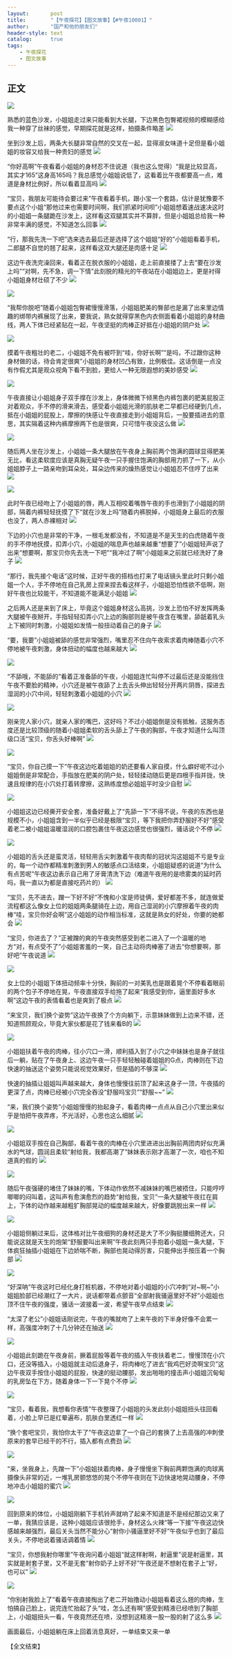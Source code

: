 ```yaml
---
layout:       post
title:        "【午夜探花】【图文故事】【#午夜10001】"
author:       "国产和他的朋友们"
header-style: text
catalog:      true
tags:
    - 午夜探花
    - 图文故事
---
```


## 正文

![](https://jx.lwo7bv.app/tupian/forum/202412/17/162512jf73djqrrrvv6tva.gif)

熟悉的蓝色沙发，小姐姐走过来只能看到大长腿，下边黑色包臀裙视频的模糊感给我一种穿了丝袜的感觉，早期探花就是这样，拍摄条件略差
![](https://jx.lwo7bv.app/tupian/forum/202412/17/162514mjj2m4jmggru8myu.gif)

坐到沙发上后，两条大长腿非常自然的交叉在一起，显得淑女味道十足但是看小姐姐的妆容又给我一种贵妇的感觉
![](https://jx.lwo7bv.app/tupian/forum/202412/17/162517gnwksfwnz6jwfxaa.gif)

“你好高啊”午夜看着小姐姐的身材忍不住说道（我也这么觉得）“我是比较显高，其实才165”这身高165吗？我总感觉小姐姐说低了，这看着比午夜都要高一点，难道是身材比例好，所以看着显高吗
![](https://jx.lwo7bv.app/tupian/forum/202412/17/162519x5q91t46rn5mj454.gif)

“宝贝，我朋友可能待会要过来”午夜看着手机，跟小宝一个套路，估计是犹豫要不要点这个小姐“那他过来也需要时间啊，我们抓紧时间呗”小姐姐想着速战速决这时的小姐姐一条腿跪在沙发上，这样看这双腿其实并不算胖，但是小姐姐总给我一种非常丰满的感觉，不知道怎么回事
![](https://jx.lwo7bv.app/tupian/forum/202412/17/162520oec4k7ywl2an1y4g.gif)

“行，那我先洗一下吧”选来选去最后还是选择了这个姐姐“好的”小姐姐看着手机，二郎腿不自觉的翘了起来，这样看这双大腿还是肉感十足
![](https://jx.lwo7bv.app/tupian/forum/202412/17/162523p667bxraj7xy2r7l.gif)

这边午夜洗完澡回来，看着正在脱衣服的小姐姐，走上前直接搂了上去“要在沙发上吗”“对啊，先不急，调一下情”此刻脱的精光的午夜站在小姐姐边上，更是衬得小姐姐身材壮硕了不少
![](https://jx.lwo7bv.app/tupian/forum/202412/17/162525pscayr0maumx2rau.gif)

![](https://jx.lwo7bv.app/tupian/forum/202412/17/162527rgvidbsszvlfvd6q.gif)

“我帮你脱吧”随着小姐姐包臀裙慢慢滑落，小姐姐肥美的臀部也是漏了出来里边情趣的绑带内裤展现了出来，要我说，熟女就得穿黑色内衣侧面看着小姐姐的身材曲线，两人下体已经紧贴在一起，午夜坚挺的肉棒正好抵在小姐姐的阴户处
![](https://jx.lwo7bv.app/tupian/forum/202412/17/162529wcat4fmd7e4fh4qo.gif)

![](https://jx.lwo7bv.app/tupian/forum/202412/17/162531eo35sh5hhsz36yht.gif)

摸着午夜粗壮的老二，小姐姐不免有被吓到“哇，你好长啊”“是吗，不过跟你这种身材做的话，待会肯定很爽”小姐姐的身材凹凸有致，比例极佳。这话倒是一点没有作假尤其是观众视角下看不到脸，更给人一种无限遐想的美妙感受
![](https://jx.lwo7bv.app/tupian/forum/202412/17/162533b2rooxsax2dovo4o.gif)

![](https://jx.lwo7bv.app/tupian/forum/202412/17/162535zt2azmm7mdqw66dt.gif)

午夜直接让小姐姐身子双手撑在沙发上，身体微微下倾黑色内裤包裹的肥美屁股正对着观众，手不停的滑来滑去，感受着小姐姐光滑的肌肤老二早都已经硬到几点，抵在小姐姐的屁股上，摩擦的快感让午夜直接走到小姐姐背后，一股要插进去的意思，其实隔着这种内裤摩擦两下也是很爽，只可惜午夜没这么做
![](https://jx.lwo7bv.app/tupian/forum/202412/17/162541wsvliw8wogl16p01.gif)

![](https://jx.lwo7bv.app/tupian/forum/202412/17/162543piz1xb0r3jfooef3.gif)

随后两人坐在沙发上，小姐姐一条大腿放在午夜身上胸前两个饱满的圆球显得肥美无比，看这柔软度应该是真胸无疑午夜一只手握住饱满的胸部用力抓了一下，从小姐姐脖子上一路亲吻到耳朵处，耳朵边传来的燥热感觉让小姐姐忍不住哼了出来
![](https://jx.lwo7bv.app/tupian/forum/202412/17/162544sop7r13rma7mar2x.gif)

![](https://jx.lwo7bv.app/tupian/forum/202412/17/162546fwx4sx0j4zvw44xq.gif)

此时午夜已经吻上了小姐姐的唇，两人互相咬着嘴唇午夜的手也滑到了小姐姐的阴部，隔着内裤轻轻抚摸了下“就在沙发上吗”随着内裤脱掉，小姐姐身上最后的衣服也没了，两人赤裸相对
![](https://jx.lwo7bv.app/tupian/forum/202412/17/162550zroo08bgaatcz9pa.gif)

下边的小穴也是非常的干净，一根毛发都没有，不知道是不是天生的白虎随着午夜的手不停地抚摸，扣弄小穴，小姐姐的喘息声也越来越重“想要了”小姐姐轻声说了出来“想要啊，那宝贝你先去洗一下吧”“我冲过了啊”小姐姐来之前就已经洗好了身子
![](https://jx.lwo7bv.app/tupian/forum/202412/17/162551ljpj2h4eqcii3jbd.gif)

“那行，我先接个电话”这时候，正好午夜的搭档也打来了电话镜头里此时只剩小姐姐一个人，手不停地在自己乳房上捏来捏去看这样子，小姐姐恐怕性欲不低啊，刚好午夜也比较能干，不知道能不能满足小姐姐
![](https://jx.lwo7bv.app/tupian/forum/202412/17/162553ji0mxwjxc88mugkd.gif)

之后两人还是来到了床上，毕竟这个姐姐身材这么高挑，沙发上恐怕不好发挥两条大腿被午夜掰开，手指轻轻扣弄小穴上边的胸部则是被午夜含在嘴里，舔舐着乳头上下被同时刺激，小姐姐如发情一般扭动着自己的身子
![](https://jx.lwo7bv.app/tupian/forum/202412/17/162554hb6oat6pzo5pzsqz.gif)

“要，我要”小姐姐被舔的感觉非常强烈，嘴里忍不住向午夜索求着肉棒随着小穴不停地被午夜刺激，身体扭动的幅度也越来越大
![](https://jx.lwo7bv.app/tupian/forum/202412/17/162556df0fojgm15j5jo5m.gif)

![](https://jx.lwo7bv.app/tupian/forum/202412/17/162557du13yk3vz4k3dz4u.gif)

“不舔哦，不能舔的”看着正准备舔的午夜，小姐姐连忙叫停不过最后还是没能挡住午夜不要脸的精神，小穴还是被午夜舔了上去舌头伸出轻轻分开两片阴唇，探进去湿润的小穴中间，轻轻刺激着小姐姐的小穴
![](https://jx.lwo7bv.app/tupian/forum/202412/17/162559d5zb3p53apj5al7f.gif)

![](https://jx.lwo7bv.app/tupian/forum/202412/17/162601uq20131636wg0un0.gif)

刚亲完人家小穴，就亲人家的嘴巴，这好吗？不过小姐姐倒是没有抵触，这服务态度还是比较顶级的随着小姐姐柔软的舌头舔上了午夜的胸部，午夜才知道什么叫顶级口活“宝贝，你舌头好棒啊”
![](https://jx.lwo7bv.app/tupian/forum/202412/17/162603tddozopdasdojpds.gif)

![](https://jx.lwo7bv.app/tupian/forum/202412/17/162605xjzghq4iazabpqhw.gif)

“宝贝，你自己摸一下”午夜这边吃着姐姐的奶还要看人家自摸，什么癖好呢不过小姐姐倒是非常配合，手指放在肥美的阴户处，轻轻揉动随后更是四根手指并拢，快速且规律的在小穴处打着转摩擦，这熟练度想必姐姐平时没少自慰
![](https://jx.lwo7bv.app/tupian/forum/202412/17/162609dso1oixw7817s74e.gif)

![](https://jx.lwo7bv.app/tupian/forum/202412/17/162612j7fowe7f7wkyiewo.gif)

小姐姐这边已经撕开安全套，准备好戴上了“先舔一下”不得不说，午夜的东西也是规模不小，小姐姐含到一半似乎已经是极限“宝贝，等下我把你弄舒服好不好”感受着老二被小姐姐温暖湿润的口腔包裹住午夜这边感觉也很强烈，骚话说个不停
![](https://jx.lwo7bv.app/tupian/forum/202412/17/162614eq0uoksankd70kz2.gif)

![](https://jx.lwo7bv.app/tupian/forum/202412/17/162618i15drcdrrs3dh1j5.gif)

小姐姐的舌头还是蛮灵活，轻轻用舌尖刺激着午夜肉帮的冠状沟这姐姐不亏是专业的，每一个动作都精准刺激到男人的敏感点口活结束，小姐姐疑惑的说道“为什么有点苦呢”午夜这边表示自己用了牙膏清洗下边（难道午夜用的是喷雾类的延时药吗，我一直以为都是直接吃药片的）
![](https://jx.lwo7bv.app/tupian/forum/202412/17/162621bu6kgu2os0393u09.gif)

“宝贝，先不进去，蹭一下好不好”不愧和小宝是师徒俩，爱好都差不多，就连做爱流程都这么像女上位的姐姐两条腿骑在上边，用自己湿润的小穴摩擦着午夜的肉棒“哇，宝贝你好会啊”这小姐姐的动作相当标准，这就是熟女的好处，你要的她都会
![](https://jx.lwo7bv.app/tupian/forum/202412/17/162624pvnk4bkahejn7q53.gif)

“宝贝，你进去了？”正被蹭的爽的午夜突然感受到老二进入了一个温暖的地方“对，有点受不了”小姐姐害羞的一笑，自己主动将肉棒塞了进去“你想要啊，那好吧”午夜说道
![](https://jx.lwo7bv.app/tupian/forum/202412/17/162628p5vz88jiil3nurjj.gif)

![](https://jx.lwo7bv.app/tupian/forum/202412/17/162631h2s2ii022siuu3j5.gif)

女上位的小姐姐下体扭动频率十分快，胸前的一对美乳也是跟着晃个不停看着眼前的两个包子不停地在晃，午夜直接双手给拖了起来“我感受到你，逼里面好多水啊”这边午夜的表情看着也是爽到了极点
![](https://jx.lwo7bv.app/tupian/forum/202412/17/162634mubgoy379luy9ho0.gif)

“来宝贝，我们换个姿势”这边午夜换了个方向躺下，示意妹妹做到上边来不错，还知道照顾观众，毕竟大家伙都是花了钱来看B的
![](https://jx.lwo7bv.app/tupian/forum/202412/17/162638zygwg2d6c92gydvd.gif)

![](https://jx.lwo7bv.app/tupian/forum/202412/17/162639mdwcn03nt4cbrb1z.gif)

小姐姐扶着午夜的肉棒，往小穴口一滑，顺利插入到了小穴之中妹妹也是身子就往后一躺，贴在了午夜身上、这边午夜一只手轻轻触碰着姐姐的G点，肉棒则在下边快速的抽送这个姿势只能说视觉效果好，但是插的不够深
![](https://jx.lwo7bv.app/tupian/forum/202412/17/162641lwxpvaa6euwxgtzp.gif)

快速的抽插让姐姐叫声越来越大，身体也慢慢往前顶了起来这身子一顶，午夜插的更深了点，肉棒已经被小穴完全吞没“舒服吗宝贝”“舒服~~”
![](https://jx.lwo7bv.app/tupian/forum/202412/17/162644v6xri7mm76mwmw7w.gif)

“来，我们换个姿势”小姐姐慢慢的抬起身子，看着肉棒一点点从自己小穴里出来似乎是怕把午夜弄疼，不光活好，心思也这么细腻
![](https://jx.lwo7bv.app/tupian/forum/202412/17/162646f0tebfxdg4ce0e04.gif)

![](https://jx.lwo7bv.app/tupian/forum/202412/17/162648pmi444i04jmvn1l8.gif)

小姐姐双手按在自己胸部，看着午夜的肉棒在小穴里进进出出胸前两团肉好似充满水的气球，圆润且柔软“射给我，我都高潮了”妹妹表示刚才高潮了一次，咱也不知道真的假的
![](https://jx.lwo7bv.app/tupian/forum/202412/17/162650zo1p347dpupumjud.gif)

![](https://jx.lwo7bv.app/tupian/forum/202412/17/162652sqf1w8f881cx68g1.gif)

随后午夜强硬的堵住了妹妹的嘴，下体动作依然不减妹妹的嘴巴被捂住，只能哼哼唧唧的闷叫着，这叫声有愈演愈烈的趋势“射给我，宝贝”一条大腿被午夜扛在肩上，下体的动作越来越粗犷胸部晃动的幅度越来越大，好像要跳脱出来一样
![](https://jx.lwo7bv.app/tupian/forum/202412/17/162654m20by7b7487r7gcl.gif)

![](https://jx.lwo7bv.app/tupian/forum/202412/17/162657tm0t6aafmkf87c11.gif)

小姐姐侧躺过来后，这体格对比午夜细狗的身材还是大了不少胸挺腰细胯还大，只能说这就是天生的炮架“舒服要叫出来啊”午夜此刻两只手抱着小姐姐一条大腿，下体疯狂抽插小姐姐在下边娇喘不断，胸部也晃动得厉害，只能伸出手按压着一个胸部
![](https://jx.lwo7bv.app/tupian/forum/202412/17/162659pomr99hs79hzuhnu.gif)

![](https://jx.lwo7bv.app/tupian/forum/202412/17/162702i2lrx7j0z4el4r3d.gif)

“好深呐”午夜这时已经化身打桩机器，不停地对着小姐姐的小穴冲刺“对~啊~”小姐姐脸部已经潮红了一大片，说话都带着点颤音“全部射我骚逼里好不好”小姐姐也顶不住午夜的强度，骚话一波接着一波，希望午夜早点结束
![](https://jx.lwo7bv.app/tupian/forum/202412/17/162704m7do9hhhhvxxdhhh.gif)

“太深了老公”小姐姐话刚说完，午夜的嘴就吻了上来午夜的下半身好像不会累一样，高强度冲刺了十几分钟还在抽送
![](https://jx.lwo7bv.app/tupian/forum/202412/17/162706yvit4tgejleiit6g.gif)

![](https://jx.lwo7bv.app/tupian/forum/202412/17/162708ejj1ozdzj55x5u96.gif)

小姐姐此刻跪在午夜身前，撅着屁股等着午夜的插入午夜扶着老二，慢慢顶在小穴口，还没等插入，小姐姐就主动后退身子，将肉棒吃了进去“我鸡巴好烫啊宝贝”这边午夜双手按住小姐姐的屁股，快速的挺动腰部，发出啪啪的撞击声小姐姐沉甸甸的乳房坠在下方，随着身体一下一下晃个不停
![](https://jx.lwo7bv.app/tupian/forum/202412/17/162710f898wwv89788au66.gif)

![](https://jx.lwo7bv.app/tupian/forum/202412/17/162713v3mi38t3rq3a3aes.gif)

“宝贝，看着我，我想看你表情”午夜整理了小姐姐的头发此刻小姐姐扭头往回看着，小脸上早已是红晕遍布，肌肤白里透红一样
![](https://jx.lwo7bv.app/tupian/forum/202412/17/162716i1owr8ioo79tot74.gif)

“换个套吧宝贝，我怕你太干了”午夜这边拿了一个自己的套换了上去高强的冲刺使原来的套早已经干的不行，插入都有点费劲
![](https://jx.lwo7bv.app/tupian/forum/202412/17/162719nazikalqi74kmmm7.gif)

![](https://jx.lwo7bv.app/tupian/forum/202412/17/162722qnp2b695p85q58kt.gif)

“来，坐我身上，先蹭一下”小姐姐扶着肉棒，身子慢慢坐下胸前两颗饱满的肉球离摄像头非常的近，一堆乳房颤悠悠的晃个不停午夜则在下边快速地晃动腰身，不停地冲击小姐姐的蜜穴
![](https://jx.lwo7bv.app/tupian/forum/202412/17/162724o880bwsbsiznnai5.gif)

![](https://jx.lwo7bv.app/tupian/forum/202412/17/162727bnzjhvvvnrpxtv3j.gif)

回到原来的体位，小姐姐刚躺下手机铃声就响了起来不知道是不是经纪那边又来了一单，我猜应该是，这种小姐姐应该很抢手，身材这么火辣“等一下接”午夜这边快感越来越强烈，最后关头当然不能分心“射你小骚逼里好不好”午夜似乎也到了最后关头，不停地说着骚话调着情
![](https://jx.lwo7bv.app/tupian/forum/202412/17/162730vna9shzhppd2b96n.gif)

“宝贝，你想我射你哪里”午夜询问着小姐姐“就这样射啊，射逼里”说是射逼里，其实就是射套子里，又不是无套“射你奶子上好不好”午夜还是不想射在套子上“好，也可以”
![](https://jx.lwo7bv.app/tupian/forum/202412/17/162732sv6r2jnwmfj299pz.gif)

![](https://jx.lwo7bv.app/tupian/forum/202412/17/162734cwdqd4qc5wucw47u.gif)

“你别射我脸上了”看着午夜直接掏出了老二开始撸动小姐姐看着这么翘的肉棒，生怕搞自己脸上，说完连忙抬起了头“哇，怎么还有啊”感受到精液已经喷到了胸部上，小姐姐扭头一看，午夜竟然还在喷，没想到这精液一股一股的射了这么多
![](https://jx.lwo7bv.app/tupian/forum/202412/17/162737jn5oinditqiooqur.gif)

画面最后，小姐姐躺在床上回着消息真好，一单结束又来一单

【全文结束】
